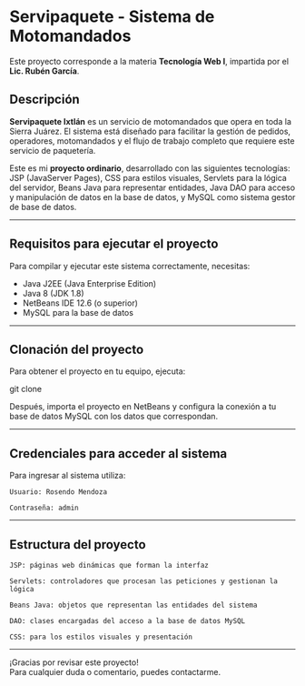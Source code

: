 # Servipaquete - Sistema de Motomandados

Este proyecto corresponde a la materia **Tecnología Web I**, impartida por el **Lic. Rubén García**.

## Descripción

**Servipaquete Ixtlán** es un servicio de motomandados que opera en toda la Sierra Juárez. El sistema está diseñado para facilitar la gestión de pedidos, operadores, motomandados y el flujo de trabajo completo que requiere este servicio de paquetería.

Este es mi **proyecto ordinario**, desarrollado con las siguientes tecnologías: JSP (JavaServer Pages), CSS para estilos visuales, Servlets para la lógica del servidor, Beans Java para representar entidades, Java DAO para acceso y manipulación de datos en la base de datos, y MySQL como sistema gestor de base de datos.

---

## Requisitos para ejecutar el proyecto

Para compilar y ejecutar este sistema correctamente, necesitas:

- Java J2EE (Java Enterprise Edition)  
- Java 8 (JDK 1.8)  
- NetBeans IDE 12.6 (o superior)  
- MySQL para la base de datos  

---

## Clonación del proyecto

Para obtener el proyecto en tu equipo, ejecuta:

git clone <URL-del-repositorio>

Después, importa el proyecto en NetBeans y configura la conexión a tu base de datos MySQL con los datos que correspondan.

---

## Credenciales para acceder al sistema

Para ingresar al sistema utiliza:

    Usuario: Rosendo Mendoza

    Contraseña: admin

---

## Estructura del proyecto

    JSP: páginas web dinámicas que forman la interfaz

    Servlets: controladores que procesan las peticiones y gestionan la lógica

    Beans Java: objetos que representan las entidades del sistema

    DAO: clases encargadas del acceso a la base de datos MySQL

    CSS: para los estilos visuales y presentación

---

¡Gracias por revisar este proyecto!  
Para cualquier duda o comentario, puedes contactarme.
